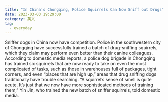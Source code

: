 ```yaml
---
title: "In China’s Chongqing, Police Squirrels Can Now Sniff out Drugs"
date: 2023-03-03 19:29:00
category: 英文
tag:
  - everyday
---
```


Sniffer dogs in China now have competition. Police in the southwestern city of Chongqing have successfully trained a batch of drug-sniffing squirrels, which they claim may perform even better than their canine colleagues. According to domestic media reports, a police dog brigade in Chongqing has trained six squirrels that are now ready to take on even the most complicated of tasks, such as those in warehouses full of packages, tight corners, and even “places that are high up,” areas that drug sniffing dogs traditionally have trouble searching. “A squirrel’s sense of smell is quite acute. It’s just that we now have more sophisticated methods of training them,” Yin Jin, who trained the new batch of sniffer squirrels, told domestic media.
